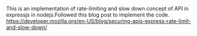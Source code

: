 This is an implementation of rate-limiting and slow down concept of API in expressjs in nodejs.Followed this blog post to implement the code.
https://developer.mozilla.org/en-US/blog/securing-apis-express-rate-limit-and-slow-down/
